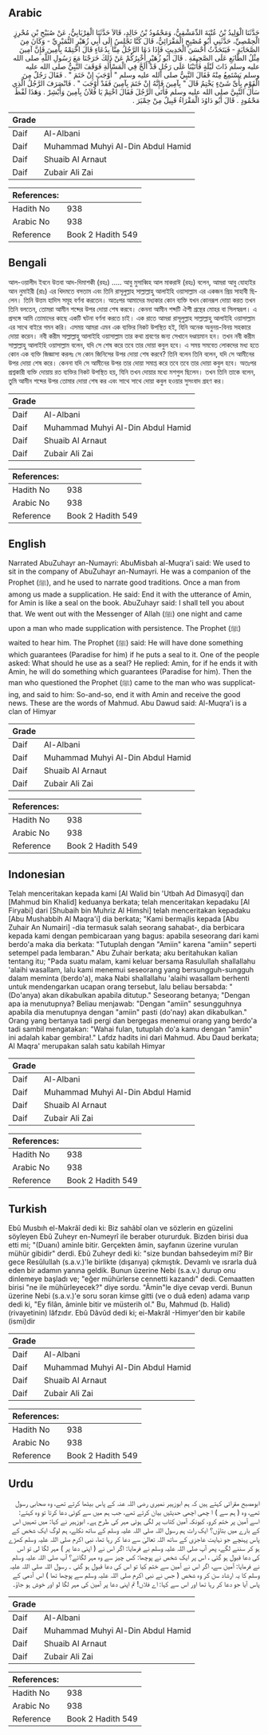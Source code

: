 ## Arabic


<div dir="rtl" lang="ar" style={{fontSize:'larger',backgroundColor:'#f8f9fa',padding:20}}>
حَدَّثَنَا الْوَلِيدُ بْنُ عُتْبَةَ الدِّمَشْقِيُّ، وَمَحْمُودُ بْنُ خَالِدٍ، قَالاَ حَدَّثَنَا الْفِرْيَابِيُّ، عَنْ صُبَيْحِ بْنِ مُحْرِزٍ الْحِمْصِيِّ، حَدَّثَنِي أَبُو مُصْبِحٍ الْمَقْرَائِيُّ، قَالَ كُنَّا نَجْلِسُ إِلَى أَبِي زُهَيْرٍ النُّمَيْرِيِّ - وَكَانَ مِنَ الصَّحَابَةِ - فَيَتَحَدَّثُ أَحْسَنَ الْحَدِيثِ فَإِذَا دَعَا الرَّجُلُ مِنَّا بِدُعَاءٍ قَالَ اخْتِمْهُ بِآمِينَ فَإِنَّ آمِينَ مِثْلُ الطَّابَعِ عَلَى الصَّحِيفَةِ ‏.‏ قَالَ أَبُو زُهَيْرٍ أُخْبِرُكُمْ عَنْ ذَلِكَ خَرَجْنَا مَعَ رَسُولِ اللَّهِ صلى الله عليه وسلم ذَاتَ لَيْلَةٍ فَأَتَيْنَا عَلَى رَجُلٍ قَدْ أَلَحَّ فِي الْمَسْأَلَةِ فَوَقَفَ النَّبِيُّ صلى الله عليه وسلم يَسْتَمِعُ مِنْهُ فَقَالَ النَّبِيُّ صلى الله عليه وسلم ‏"‏ أَوْجَبَ إِنْ خَتَمَ ‏"‏ ‏.‏ فَقَالَ رَجُلٌ مِنَ الْقَوْمِ بِأَىِّ شَىْءٍ يَخْتِمُ قَالَ ‏"‏ بِآمِينَ فَإِنَّهُ إِنْ خَتَمَ بِآمِينَ فَقَدْ أَوْجَبَ ‏"‏ ‏.‏ فَانْصَرَفَ الرَّجُلُ الَّذِي سَأَلَ النَّبِيَّ صلى الله عليه وسلم فَأَتَى الرَّجُلَ فَقَالَ اخْتِمْ يَا فُلاَنُ بِآمِينَ وَأَبْشِرْ ‏.‏ وَهَذَا لَفْظُ مَحْمُودٍ ‏.‏ قَالَ أَبُو دَاوُدَ الْمَقْرَاءُ قَبِيلٌ مِنْ حِمْيَرَ ‏.‏
</div>
<div style={{backgroundColor:'#f8f9fa',padding:20, marginBottom: 10}}><table> <thead> <tr> <th>Grade</th> <th></th> </tr> </thead> <tbody> <tr><td>Daif</td><td>Al-Albani</td></tr><tr><td>Daif</td><td>Muhammad Muhyi Al-Din Abdul Hamid</td></tr><tr><td>Daif</td><td>Shuaib Al Arnaut</td></tr><tr><td>Daif</td><td>Zubair Ali Zai</td></tr></tbody></table><table> <thead> <tr> <th>References:</th> <th></th> </tr> </thead> <tbody><tr><td>Hadith No</td><td>938</td></tr><tr><td>Arabic No</td><td>938</td></tr><tr><td>Reference</td><td>Book 2 Hadith 549</td></tr></tbody></table></div>

## Bengali


<div dir="ltr" lang="bn" style={{fontSize:'larger',backgroundColor:'#f8f9fa',padding:20}}>
আল-ওয়ালীদ ইবনে উতবা আদ-দিমাশকী (রহঃ) ..... আবু মুসাব্বিহ আল মাকরাঈ (রহঃ) বলেন, আমরা আবু যোহাইর আন নুমাইরী (রাঃ) এর খিদমতে বসতাম এবং তিনি রাসূলুল্লাহ সাল্লাল্লাহু আলাইহি ওয়াসাল্লাম এর একজন প্রিয় সাহাবী ছিলেন। তিনি উত্তম হাদিস সমূহ বর্ণনা করতেন। অতঃপর আমাদের মধ্যকার কোন ব্যক্তি যখন কোনরূপ দোয়া করত তখন তিনি বলতেন, তোমরা আমীন শব্দের উপর দোয়া শেষ করবে। কেননা আমীন শব্দটি ঐশী গ্রন্থের মোহর বা সিলস্বরূপ। এ প্রসঙ্গে আমি তোমাদের কাছে একটি ঘটনা বর্ণনা করতে চাই। এক রাতে আমরা রাসূলুল্লাহ সাল্লাল্লাহু আলাইহি ওয়াসাল্লাম এর সাথে বাইরে গমন করি। এসময় আমরা এমন এক ব্যক্তির নিকট উপস্থিত হই, যিনি অনেক অনুনয়-বিনয় সহকারে দোয়া করেন। নবী করীম সাল্লাল্লাহু আলাইহি ওয়াসাল্লাম তার কথা শ্রবণের জন্য সেখানে দণ্ডায়মান হন। তখন নবী করীম সাল্লাল্লাহু আলাইহি ওয়াসাল্লাম বলেন, যদি সে শেষ করে তবে তার দোয়া কবুল হবে। এ সময় সমবেত লোকদের মধ্য হতে কোন এক ব্যক্তি জিজ্ঞাসা করলঃ সে কোন জিনিসের উপর দোয়া শেষ করবে? তিনি বলেন তিনি বলেন, যদি সে আমীনের উপর দোয়া শেষ করে। কেননা যদি সে আমীনের উপর তার দোয়া সমাপ্ত করে তবে তবে তার দোয়া কবুল হবে। অতঃপর প্রশ্নকারী ব্যক্তি দোয়ায় রত ব্যক্তির নিকট উপস্থিত হয়, যিনি তখন দোয়ার মধ্যে মশগুল ছিলেন। তখন তিনি তাকে বলেন, তুমি আমীন শব্দের উপর তোমার দোয়া শেষ কর এবং সাথে সাথে দোয়া কবুল হওয়ার সুসংবাদ গ্রহণ কর।
</div>
<div style={{backgroundColor:'#f8f9fa',padding:20, marginBottom: 10}}><table> <thead> <tr> <th>Grade</th> <th></th> </tr> </thead> <tbody> <tr><td>Daif</td><td>Al-Albani</td></tr><tr><td>Daif</td><td>Muhammad Muhyi Al-Din Abdul Hamid</td></tr><tr><td>Daif</td><td>Shuaib Al Arnaut</td></tr><tr><td>Daif</td><td>Zubair Ali Zai</td></tr></tbody></table><table> <thead> <tr> <th>References:</th> <th></th> </tr> </thead> <tbody><tr><td>Hadith No</td><td>938</td></tr><tr><td>Arabic No</td><td>938</td></tr><tr><td>Reference</td><td>Book 2 Hadith 549</td></tr></tbody></table></div>

## English


<div dir="ltr" lang="en" style={{fontSize:'larger',backgroundColor:'#f8f9fa',padding:20}}>
Narrated AbuZuhayr an-Numayri: AbuMisbah al-Muqra'i said: We used to sit in the company of AbuZuhayr an-Numayri. He was a companion of the Prophet (ﷺ), and he used to narrate good traditions. Once a man from among us made a supplication. He said: End it with the utterance of Amin, for Amin is like a seal on the book. AbuZuhayr said: I shall tell you about that. We went out with the Messenger of Allah (ﷺ) one night and came upon a man who made supplication with persistence. The Prophet (ﷺ) waited to hear him. The Prophet (ﷺ) said: He will have done something which guarantees (Paradise for him) if he puts a seal to it. One of the people asked: What should he use as a seal? He replied: Amin, for if he ends it with Amin, he will do something which guarantees (Paradise for him). Then the man who questioned the Prophet (ﷺ) came to the man who was supplicating, and said to him: So-and-so, end it with Amin and receive the good news. These are the words of Mahmud. Abu Dawud said: Al-Muqra'i is a clan of Himyar
</div>
<div style={{backgroundColor:'#f8f9fa',padding:20, marginBottom: 10}}><table> <thead> <tr> <th>Grade</th> <th></th> </tr> </thead> <tbody> <tr><td>Daif</td><td>Al-Albani</td></tr><tr><td>Daif</td><td>Muhammad Muhyi Al-Din Abdul Hamid</td></tr><tr><td>Daif</td><td>Shuaib Al Arnaut</td></tr><tr><td>Daif</td><td>Zubair Ali Zai</td></tr></tbody></table><table> <thead> <tr> <th>References:</th> <th></th> </tr> </thead> <tbody><tr><td>Hadith No</td><td>938</td></tr><tr><td>Arabic No</td><td>938</td></tr><tr><td>Reference</td><td>Book 2 Hadith 549</td></tr></tbody></table></div>

## Indonesian


<div dir="ltr" lang="id" style={{fontSize:'larger',backgroundColor:'#f8f9fa',padding:20}}>
Telah menceritakan kepada kami [Al Walid bin 'Utbah Ad Dimasyqi] dan [Mahmud bin Khalid] keduanya berkata; telah menceritakan kepadaku [Al Firyabi] dari [Shubaih bin Muhriz Al Himshi] telah menceritakan kepadaku [Abu Mushabbih Al Maqra'i] dia berkata; "Kami bermajlis kepada [Abu Zuhair An Numairi] -dia termasuk salah seorang sahabat-, dia berbicara kepada kami dengan pembicaraan yang bagus: apabila seseorang dari kami berdo'a maka dia berkata: "Tutuplah dengan "Amiin" karena "amiin" seperti setempel pada lembaran." Abu Zuhair berkata; aku beritahukan kalian tentang itu; "Pada suatu malam, kami keluar bersama Rasulullah shallallahu 'alaihi wasallam, lalu kami menemui seseorang yang bersungguh-sungguh dalam meminta (berdo'a), maka Nabi shallallahu 'alaihi wasallam berhenti untuk mendengarkan ucapan orang tersebut, lalu beliau bersabda: "(Do'anya) akan dikabulkan apabila ditutup." Seseorang betanya; "Dengan apa ia menutupnya? Beliau menjawab: "Dengan "amiin" sesungguhnya apabila dia menutupnya dengan "amiin" pasti (do'nay) akan dikabulkan." Orang yang bertanya tadi pergi dan bergegas menemui orang yang berdo'a tadi sambil mengatakan: "Wahai fulan, tutuplah do'a kamu dengan "amiin" ini adalah kabar gembira!." Lafdz hadits ini dari Mahmud. Abu Daud berkata; Al Maqra' merupakan salah satu kabilah Himyar
</div>
<div style={{backgroundColor:'#f8f9fa',padding:20, marginBottom: 10}}><table> <thead> <tr> <th>Grade</th> <th></th> </tr> </thead> <tbody> <tr><td>Daif</td><td>Al-Albani</td></tr><tr><td>Daif</td><td>Muhammad Muhyi Al-Din Abdul Hamid</td></tr><tr><td>Daif</td><td>Shuaib Al Arnaut</td></tr><tr><td>Daif</td><td>Zubair Ali Zai</td></tr></tbody></table><table> <thead> <tr> <th>References:</th> <th></th> </tr> </thead> <tbody><tr><td>Hadith No</td><td>938</td></tr><tr><td>Arabic No</td><td>938</td></tr><tr><td>Reference</td><td>Book 2 Hadith 549</td></tr></tbody></table></div>

## Turkish


<div dir="ltr" lang="tr" style={{fontSize:'larger',backgroundColor:'#f8f9fa',padding:20}}>
Ebû Musbıh el-Makrâî dedi ki: Biz sahâbî olan ve sözlerin en güzelini söyleyen Ebû Zuheyr en-Numeyrî ile beraber otururduk. Bizden birisi dua etti mi; "(Duanı) aminle bitir. Gerçekten âmin, sayfanın üzerine vurulan mühür gibidir" derdi. Ebû Zuheyr dedi ki: "size bundan bahsedeyim mi? Bir gece Resûlullah (s.a.v.)'le birlikte (dışarıya) çıkmıştık. Devamlı ve ısrarla duâ eden bir adamın yanına geldik. Bunun üzerine Nebi (s.a.v.) durup onu dinlemeye başladı ve; "eğer mühürlerse cennetti kazandı" dedi. Cemaatten birisi "ne ile mühürleyecek?" diye sordu. "Âmin"le diye cevap verdi. Bunun üzerine Nebi (s.a.v.)'e soru soran kimse gitti (ve o duâ eden) adama varıp dedi ki, "Ey filân, âminle bitir ve müsterih ol." Bu, Mahmud (b. Halid) (rivayetinin) lâfzıdır. Ebû Dâvûd dedi ki; ei-Makrâl -Himyer'den bir kabile (ismi)dir
</div>
<div style={{backgroundColor:'#f8f9fa',padding:20, marginBottom: 10}}><table> <thead> <tr> <th>Grade</th> <th></th> </tr> </thead> <tbody> <tr><td>Daif</td><td>Al-Albani</td></tr><tr><td>Daif</td><td>Muhammad Muhyi Al-Din Abdul Hamid</td></tr><tr><td>Daif</td><td>Shuaib Al Arnaut</td></tr><tr><td>Daif</td><td>Zubair Ali Zai</td></tr></tbody></table><table> <thead> <tr> <th>References:</th> <th></th> </tr> </thead> <tbody><tr><td>Hadith No</td><td>938</td></tr><tr><td>Arabic No</td><td>938</td></tr><tr><td>Reference</td><td>Book 2 Hadith 549</td></tr></tbody></table></div>

## Urdu


<div dir="rtl" lang="ur" style={{fontSize:'larger',backgroundColor:'#f8f9fa',padding:20}}>
ابومصبح مقرائی کہتے ہیں کہ ہم ابوزہیر نمیری رضی اللہ عنہ کے پاس بیٹھا کرتے تھے، وہ صحابی رسول تھے، وہ ( ہم سے ) ا چھی اچھی حدیثیں بیان کرتے تھے، جب ہم میں سے کوئی دعا کرتا تو وہ کہتے: اسے آمین پر ختم کرو، کیونکہ آمین کتاب پر لگی ہوئی مہر کی طرح ہے۔ ابوزہیر نے کہا: میں تمہیں اس کے بارے میں بتاؤں؟ ایک رات ہم رسول اللہ صلی اللہ علیہ وسلم کے ساتھ نکلے، ہم لوگ ایک شخص کے پاس پہنچے جو نہایت عاجزی کے ساتھ اللہ تعالیٰ سے دعا کر رہا تھا، نبی اکرم صلی اللہ علیہ وسلم کھڑے ہو کر سننے لگے، پھر آپ صلی اللہ علیہ وسلم نے فرمایا: اگر اس نے ( اپنی دعا پر ) مہر لگا لی تو اس کی دعا قبول ہو گئی ، اس پر ایک شخص نے پوچھا: کس چیز سے وہ مہر لگائے؟ آپ صلی اللہ علیہ وسلم نے فرمایا: آمین سے، اگر اس نے آمین سے ختم کیا تو اس کی دعا قبول ہو گئی ۔ رسول اللہ صلی اللہ علیہ وسلم کا یہ ارشاد سن کر وہ شخص ( جس نے نبی اکرم صلی اللہ علیہ وسلم سے پوچھا تھا ) اس آدمی کے پاس آیا جو دعا کر رہا تھا اور اس سے کہا: اے فلاں! تم اپنی دعا پر آمین کی مہر لگا لو اور خوش ہو جاؤ۔
</div>
<div style={{backgroundColor:'#f8f9fa',padding:20, marginBottom: 10}}><table> <thead> <tr> <th>Grade</th> <th></th> </tr> </thead> <tbody> <tr><td>Daif</td><td>Al-Albani</td></tr><tr><td>Daif</td><td>Muhammad Muhyi Al-Din Abdul Hamid</td></tr><tr><td>Daif</td><td>Shuaib Al Arnaut</td></tr><tr><td>Daif</td><td>Zubair Ali Zai</td></tr></tbody></table><table> <thead> <tr> <th>References:</th> <th></th> </tr> </thead> <tbody><tr><td>Hadith No</td><td>938</td></tr><tr><td>Arabic No</td><td>938</td></tr><tr><td>Reference</td><td>Book 2 Hadith 549</td></tr></tbody></table></div>